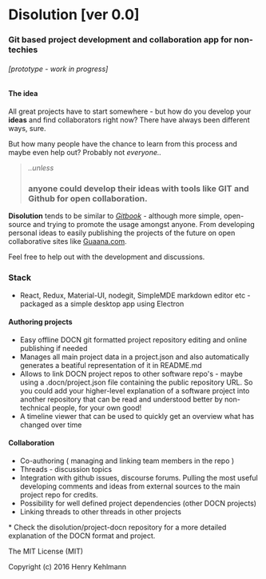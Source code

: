# Disolution [ver 0.0]
### Git based project development and collaboration app for non-techies

###### [prototype - work in progress]

#### The idea
All great projects have to start somewhere - but how do you develop your **ideas** and
find collaborators right now?
There have always been different ways, sure.

But how many people have the chance to learn from this process and maybe even help out?
Probably not *everyone..*

> *..unless*
> ### anyone could develop their ideas with tools like GIT and Github for open collaboration.

**Disolution** tends to be similar to [*Gitbook*](https://www.gitbook.com/) - although more simple, open-source and trying to promote the usage amongst anyone.
From developing personal ideas to easily publishing the projects of the future on
open collaborative sites like [Guaana.com](https://www.guaana.com).

Feel free to help out with the development and discussions.

### Stack
* React, Redux, Material-UI, nodegit, SimpleMDE markdown editor etc - packaged as a simple desktop app using Electron

#### Authoring projects
* Easy offline DOCN git formatted project repository editing and online publishing if needed
* Manages all main project data in a project.json and also automatically generates a beatiful representation of it in README.md
* Allows to link DOCN project repos to other software repo's - maybe using a .docn/project.json file containing the public repository URL. So you could add your higher-level explanation of a software project into another repository that can be read and understood better by non-technical people, for your own good!
* A timeline viewer that can be used to quickly get an overview what has changed over time

#### Collaboration
* Co-authoring ( managing and linking team members in the repo )
* Threads - discussion topics
* Integration with github issues, discourse forums. Pulling the most useful developing comments and ideas from external sources to the main project repo for credits.
* Possibility for well defined project dependencies (other DOCN projects)
* Linking threads to other threads in other projects

\* Check the disolution/project-docn repository for a more detailed explanation of the DOCN format and project.

The MIT License (MIT)

Copyright (c) 2016 Henry Kehlmann
